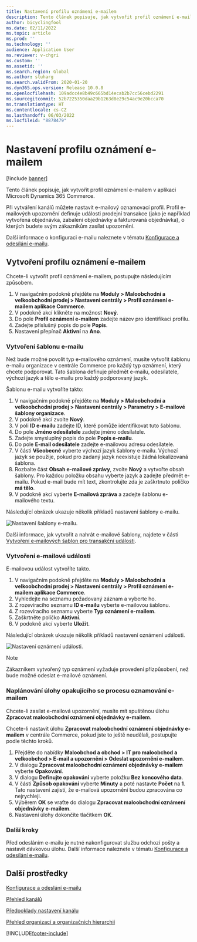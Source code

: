 ```yaml
---
title: Nastavení profilu oznámení e-mailem
description: Tento článek popisuje, jak vytvořit profil oznámení e-mailem v aplikaci Microsoft Dynamics 365 Commerce.
author: bicyclingfool
ms.date: 02/11/2022
ms.topic: article
ms.prod: ''
ms.technology: ''
audience: Application User
ms.reviewer: v-chgri
ms.custom: ''
ms.assetid: ''
ms.search.region: Global
ms.author: stuharg
ms.search.validFrom: 2020-01-20
ms.dyn365.ops.version: Release 10.0.8
ms.openlocfilehash: 109adcc4e8b49c665bd14ecab2b7cc56cebd2291
ms.sourcegitcommit: 52b7225350daa29b1263d8e29c54ac9e20bcca70
ms.translationtype: HT
ms.contentlocale: cs-CZ
ms.lasthandoff: 06/03/2022
ms.locfileid: "8878479"
---
```

# <a name="set-up-an-email-notification-profile"></a>Nastavení profilu oznámení e-mailem

[!include [banner](includes/banner.md)]

Tento článek popisuje, jak vytvořit profil oznámení e-mailem v aplikaci Microsoft Dynamics 365 Commerce.

Při vytváření kanálů můžete nastavit e-mailový oznamovací profil. Profil e-mailových upozornění definuje události prodejní transakce (jako je například vytvořená objednávka, zabalení objednávky a fakturovaná objednávka), o kterých budete svým zákazníkům zasílat upozornění. 

Další informace o konfiguraci e-mailu naleznete v tématu [Konfigurace a odesílání e-mailu](../fin-ops-core/fin-ops/organization-administration/configure-email.md?toc=/dynamics365/commerce/toc.json).

## <a name="create-an-email-notification-profile"></a>Vytvoření profilu oznámení e-mailem

Chcete-li vytvořit profil oznámení e-mailem, postupujte následujícím způsobem.

1. V navigačním podokně přejděte na **Moduly \> Maloobchodní a velkoobchodní prodej \> Nastavení centrály \> Profil oznámení e-mailem aplikace Commerce**.
1. V podokně akcí klikněte na možnost **Nový**.
1. Do pole **Profil oznámení e-mailem** zadejte název pro identifikaci profilu.
1. Zadejte příslušný popis do pole **Popis**.
1. Nastavení přepínač **Aktivní** na **Ano**.

### <a name="create-an-email-template"></a>Vytvoření šablonu e-mailu

Než bude možné povolit typ e-mailového oznámení, musíte vytvořit šablonu e-mailu organizace v centrále Commerce pro každý typ oznámení, který chcete podporovat. Tato šablona definuje předmět e-mailu, odesílatele, výchozí jazyk a tělo e-mailu pro každý podporovaný jazyk.

Šablonu e-mailu vytvoříte takto:

1. V navigačním podokně přejděte na **Moduly \> Maloobchodní a velkoobchodní prodej \> Nastavení centrály \> Parametry \> E-mailové šablony organizace**.
1. V podokně akcí zvolte **Nový**.
1. V poli **ID e-mailu** zadejte ID, které pomůže identifikovat tuto šablonu.
1. Do pole **Jméno odesílatele** zadejte jméno odesílatele.
1. Zadejte smysluplný popis do pole **Popis e-mailu**.
1. Do pole **E-mail odesílatele** zadejte e-mailovou adresu odesílatele.
1. V části **Všeobecné** vyberte výchozí jazyk šablony e-mailu. Výchozí jazyk se použije, pokud pro zadaný jazyk neexistuje žádná lokalizovaná šablona.
1. Rozbalte část **Obsah e-mailové zprávy**, zvolte **Nový** a vytvořte obsah šablony. Pro každou položku obsahu vyberte jazyk a zadejte předmět e-mailu. Pokud e-mail bude mít text, zkontrolujte zda je zaškrtnuto políčko **má tělo**.
1. V podokně akcí vyberte **E-mailová zpráva** a zadejte šablonu e-mailového textu.

Následující obrázek ukazuje několik příkladů nastavení šablony e-mailu.

![Nastavení šablony e-mailu.](media/email-template.png)

Další informace, jak vytvořit a nahrát e-mailové šablony, najdete v části [Vytvoření e-mailových šablon pro transakční události](email-templates-transactions.md). 

### <a name="create-an-email-event"></a>Vytvoření e-mailové události

E-mailovou událost vytvoříte takto.

1. V navigačním podokně přejděte na **Moduly \> Maloobchodní a velkoobchodní prodej \> Nastavení centrály \> Profil oznámení e-mailem aplikace Commerce**.
1. Vyhledejte na seznamu požadovaný záznam a vyberte ho. 
1. Z rozevíracího seznamu **ID e-mailu** vyberte e-mailovou šablonu.
1. Z rozevíracího seznamu vyberte **Typ oznámení e-mailem**.
1. Zaškrtněte políčko **Aktivní**.
1. V podokně akcí vyberte **Uložit**.

Následující obrázek ukazuje několik příkladů nastavení oznámení události.

![Nastavení oznámení události.](media/email-notification-profile.png)

> [!NOTE]
> Zákazníkem vytvořený typ oznámení vyžaduje provedení přizpůsobení, než bude možné odeslat e-mailové oznámení.

### <a name="schedule-a-recurring-email-notification-process-job"></a>Naplánování úlohy opakujícího se procesu oznamování e-mailem

Chcete-li zasílat e-mailová upozornění, musíte mít spuštěnou úlohu **Zpracovat maloobchodní oznámení objednávky e-mailem**.

Chcete-li nastavit úlohu **Zpracovat maloobchodní oznámení objednávky e-mailem** v centrále Commerce, pokud jste to ještě neudělali, postupujte podle těchto kroků.

1. Přejděte do nabídky **Maloobchod a obchod \> IT pro maloobchod a velkoobchod \> E-mail a upozornění \> Odeslat upozornění e-mailem**.
1. V dialogu **Zpracovat maloobchodní oznámení objednávky e-mailem** vyberte **Opakování**.
1. V dialogu **Definujte opakování** vyberte položku **Bez koncového data**.
1. V části **Způsob opakování** vyberte **Minuty** a poté nastavte **Počet** na **1**. Tato nastavení zajistí, že e-mailová upozornění budou zpracována co nejrychleji.
1. Výběrem **OK** se vraťte do dialogu **Zpracovat maloobchodní oznámení objednávky e-mailem**.
1. Nastavení úlohy dokončíte tlačítkem **OK**.

### <a name="next-steps"></a>Další kroky

Před odesláním e-mailu je nutné nakonfigurovat službu odchozí pošty a nastavit dávkovou úlohu. Další informace naleznete v tématu [Konfigurace a odesílání e-mailu](../fin-ops-core/fin-ops/organization-administration/configure-email.md?toc=/dynamics365/commerce/toc.json).

## <a name="additional-resources"></a>Další prostředky

[Konfigurace a odeslání e-mailu](../fin-ops-core/fin-ops/organization-administration/configure-email.md?toc=/dynamics365/commerce/toc.json)

[Přehled kanálů](channels-overview.md)

[Předpoklady nastavení kanálu](channels-prerequisites.md)

[Přehled organizací a organizačních hierarchií](../fin-ops-core/fin-ops/organization-administration/organizations-organizational-hierarchies.md?toc=/dynamics365/commerce/toc.json)


[!INCLUDE[footer-include](../includes/footer-banner.md)]
